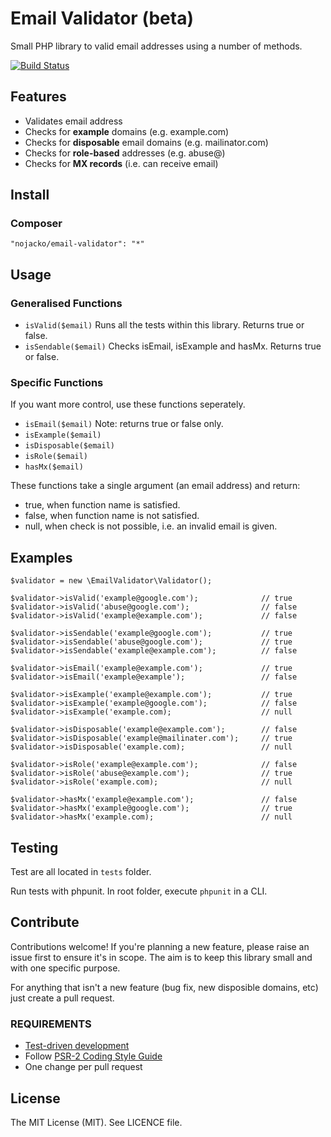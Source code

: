 # Email Validator (beta)

Small PHP library to valid email addresses using a number of methods. 

[![Build Status](https://travis-ci.org/nojacko/email-validator.svg?branch=master)](https://travis-ci.org/nojacko/email-validator)

## Features

* Validates email address
* Checks for **example** domains (e.g. example.com)
* Checks for **disposable** email domains (e.g. mailinator.com)
* Checks for **role-based** addresses (e.g. abuse@)
* Checks for **MX records** (i.e. can receive email)

## Install
### Composer
```
"nojacko/email-validator": "*"
```

## Usage 
### Generalised Functions

* ```isValid($email)``` Runs all the tests within this library. Returns true or false.
* ```isSendable($email)``` Checks isEmail, isExample and hasMx. Returns true or false.

### Specific Functions
If you want more control, use these functions seperately. 

* ```isEmail($email)``` Note: returns true or false only.
* ```isExample($email)```
* ```isDisposable($email)```
* ```isRole($email)```
* ```hasMx($email)```

These functions take a single argument (an email address) and return:

* true, when function name is satisfied.
* false, when function name is not satisfied.
* null, when check is not possible, i.e. an invalid email is given.


## Examples

```
$validator = new \EmailValidator\Validator();

$validator->isValid('example@google.com');              // true
$validator->isValid('abuse@google.com');                // false
$validator->isValid('example@example.com');             // false

$validator->isSendable('example@google.com');           // true
$validator->isSendable('abuse@google.com');             // true
$validator->isSendable('example@example.com');          // false

$validator->isEmail('example@example.com');             // true
$validator->isEmail('example@example');                 // false

$validator->isExample('example@example.com');           // true
$validator->isExample('example@google.com');            // false
$validator->isExample('example.com);                    // null

$validator->isDisposable('example@example.com');        // false
$validator->isDisposable('example@mailinater.com');     // true
$validator->isDisposable('example.com);                 // null

$validator->isRole('example@example.com');              // false
$validator->isRole('abuse@example.com');                // true
$validator->isRole('example.com);                       // null

$validator->hasMx('example@example.com');               // false
$validator->hasMx('example@google.com');                // true
$validator->hasMx('example.com);                        // null
```

## Testing

Test are all located in ```tests``` folder.

Run tests with phpunit. In root folder, execute ```phpunit``` in a CLI.


## Contribute

Contributions welcome! If you're planning a new feature, please raise an issue first to ensure it's in scope. The aim is to keep this library small and with one specific purpose.

For anything that isn't a new feature (bug fix, new disposible domains, etc) just create a pull request. 

### REQUIREMENTS

* [Test-driven development](http://en.wikipedia.org/wiki/Test-driven_development)
* Follow [PSR-2 Coding Style Guide](https://github.com/php-fig/fig-standards/blob/master/accepted/PSR-2-coding-style-guide.md)
* One change per pull request

## License

The MIT License (MIT). See LICENCE file.